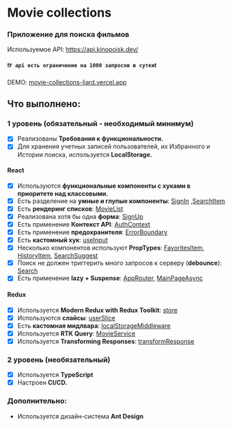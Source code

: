 # Movie collections
### Приложение для поиска фильмов
Используемое API: https://api.kinopoisk.dev/ 
#### `❗У api есть ограничение на 1000 запросов в сутки❗`

DEMO: [movie-collections-liard.vercel.app](https://movie-collections-liard.vercel.app/)

## Что выполнено:

### 1 уровень (обязательный - необходимый минимум)
- [x] Реализованы __Требования к функциональности.__
- [x] Для хранения учетных записей пользователей, их Избранного и Истории поиска, используется __LocalStorage.__

#### React
- [x] Используются __функциональные компоненты c хуками в приоритете над классовыми.__
- [x] Есть разделение на __умные и глупые компоненты__: [SignIn](https://github.com/SarNadya/movie_collections/blob/master/src/components/SignIn.tsx) ,[SearchItem](https://github.com/SarNadya/movie_collections/blob/master/src/components/SearchItem/SearchItem.tsx)
- [x] Есть __рендеринг списков__: [MovieList](https://github.com/SarNadya/movie_collections/blob/master/src/components/MovieList.tsx)
- [x] Реализована хотя бы одна __форма__: [SignUp](https://github.com/SarNadya/movie_collections/blob/master/src/components/SignUp.tsx)
- [x] Есть применение __Контекст API__: [AuthContext](https://github.com/SarNadya/movie_collections/blob/master/src/context/AuthContext.tsx)
- [x] Есть применение __предохранителя__: [ErrorBoundary](https://github.com/SarNadya/movie_collections/blob/master/src/components/ErrorBoundary/ErrorBoundary.tsx)
- [x] Есть  __кастомный хук__: [useInput](https://github.com/SarNadya/movie_collections/blob/master/src/hooks/useInput.tsx)
- [x] Несколько компонентов используют __PropTypes__: [FavoritesItem](https://github.com/SarNadya/movie_collections/blob/master/src/components/FavoritesItem/FavoritesItem.tsx), [HistoryItem](https://github.com/SarNadya/movie_collections/blob/master/src/components/HistoryItem/HistoryItem.tsx), [SearchSuggest](https://github.com/SarNadya/movie_collections/blob/master/src/components/SearchSuggest/SearchSuggest.tsx)
- [x] Поиск не должен триггерить много запросов к серверу (__debounce__): [Search](https://github.com/SarNadya/movie_collections/blob/master/src/components/Search/Search.tsx)
- [x] Есть применение __lazy + Suspense__: [AppRouter](https://github.com/SarNadya/movie_collections/blob/master/src/components/AppRouter.tsx), [MainPageAsync](https://github.com/SarNadya/movie_collections/blob/master/src/pages/MainPage/MainPage.async.tsx)

#### Redux
- [x] Используется __Modern Redux with Redux Toolkit__: [store](https://github.com/SarNadya/movie_collections/blob/master/src/store/store.ts)
- [x] Используются __слайсы__: [userSlice](https://github.com/SarNadya/movie_collections/blob/master/src/store/reducers/userSlice.ts)
- [x] Есть __кастомная мидлвара__: [localStorageMiddleware](https://github.com/SarNadya/movie_collections/blob/master/src/store/middlewares/localStorageMiddleware.ts)
- [x] Используется __RTK Query__: [MovieService](https://github.com/SarNadya/movie_collections/blob/master/src/services/MovieService.ts)
- [x] Используется __Transforming Responses__: [transformResponse](https://github.com/SarNadya/movie_collections/blob/master/src/utils/transformResponse.ts)

### 2 уровень (необязательный)
- [x] Используется __TypeScript__
- [x] Настроен __CI/CD.__

### Дополнительно:
- Используется дизайн-система __Ant Design__
